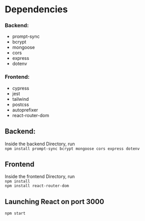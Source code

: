 # Dependencies
### Backend:
- prompt-sync
- bcrypt
- mongoose
- cors
- express
- dotenv

### Frontend:
- cypress
- jest
- tailwind
- postcss
- autoprefixer
- react-router-dom

## Backend:
Inside the backend Directory, run <br>
`npm install prompt-sync bcrypt mongoose cors express dotenv`

## Frontend
Inside the frontend Directory, run <br>
`npm install` <br>
`npm install react-router-dom`

## Launching React on port 3000
`npm start`









